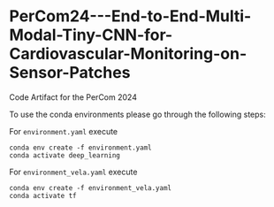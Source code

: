 # PerCom24---End-to-End-Multi-Modal-Tiny-CNN-for-Cardiovascular-Monitoring-on-Sensor-Patches
Code Artifact for the PerCom 2024

To use the conda environments please go through the following steps:

For `environment.yaml` execute
```
conda env create -f environment.yaml
conda activate deep_learning
```

For `environment_vela.yaml` execute
```
conda env create -f environment_vela.yaml
conda activate tf
```
